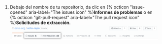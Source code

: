 1. Debajo del nombre de tu repositorio, da clic en {% octicon "issue-opened" aria-label="The issues icon" %}**Informes de problemas** o en {% octicon "git-pull-request" aria-label="The pull request icon" %}**Solicitudes de extracción**. ![Selección de la pestaña de propuestas y solicitudes de extracción](/assets/images/help/repository/repo-settings-issues-pull-requests.png)

